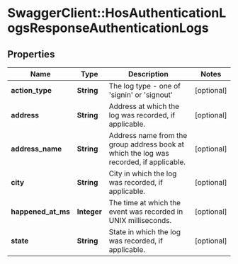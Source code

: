 # SwaggerClient::HosAuthenticationLogsResponseAuthenticationLogs

## Properties
Name | Type | Description | Notes
------------ | ------------- | ------------- | -------------
**action_type** | **String** | The log type - one of &#39;signin&#39; or &#39;signout&#39; | [optional] 
**address** | **String** | Address at which the log was recorded, if applicable. | [optional] 
**address_name** | **String** | Address name from the group address book at which the log was recorded, if applicable. | [optional] 
**city** | **String** | City in which the log was recorded, if applicable. | [optional] 
**happened_at_ms** | **Integer** | The time at which the event was recorded in UNIX milliseconds. | [optional] 
**state** | **String** | State in which the log was recorded, if applicable. | [optional] 


